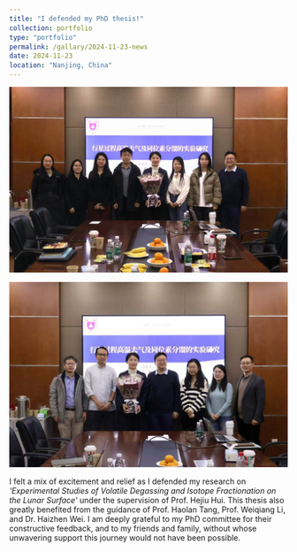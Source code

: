 ```yaml
---
title: "I defended my PhD thesis!"
collection: portfolio
type: "portfolio"
permalink: /gallary/2024-11-23-news
date: 2024-11-23
location: "Nanjing, China"
---
```

![group photo](../images/37f0b5940f9aecd61b4e69da7723da9.jpg)

![committee photo](../images/3da67f6f7521b2a8f16451233f41681.jpg)

I felt a mix of excitement and relief as I defended my research on *'Experimental Studies of Volatile Degassing and Isotope Fractionation on the Lunar Surface'* under the supervision of Prof. Hejiu Hui. This thesis also greatly benefited from the guidance of Prof. Haolan Tang, Prof. Weiqiang Li, and Dr. Haizhen Wei. I am deeply grateful to my PhD committee for their constructive feedback, and to my friends and family, without whose unwavering support this journey would not have been possible.
